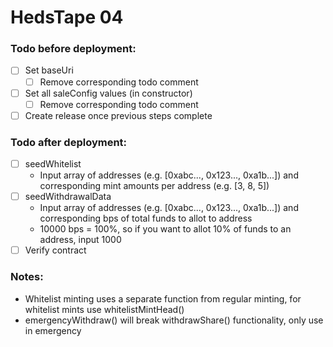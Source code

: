 # HedsTape 04

### Todo before deployment:

- [ ] Set baseUri
  - [ ] Remove corresponding todo comment
- [ ] Set all saleConfig values (in constructor)
  - [ ] Remove corresponding todo comment
- [ ] Create release once previous steps complete

### Todo after deployment:

- [ ] seedWhitelist
  - Input array of addresses (e.g. [0xabc..., 0x123..., 0xa1b...]) and corresponding mint amounts per address (e.g. [3, 8, 5])
- [ ] seedWithdrawalData
  - Input array of addresses (e.g. [0xabc..., 0x123..., 0xa1b...]) and corresponding bps of total funds to allot to address
  - 10000 bps = 100%, so if you want to allot 10% of funds to an address, input 1000
- [ ] Verify contract

### Notes:

- Whitelist minting uses a separate function from regular minting, for whitelist mints use whitelistMintHead()
- emergencyWithdraw() will break withdrawShare() functionality, only use in emergency
